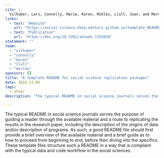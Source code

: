```yaml
---
cite: |-
  Vilhuber, Lars, Connolly, Marie, Koren, Miklós, Llull, Joan, and Morrow, Peter. 2022. "A template README for social science replication packages"
links:
  - text: "Website"
    url: "https://social-science-data-editors.github.io/template_README/"
  - text: "Publication"
    url: "https://doi.org/10.5281/zenodo.7293838"
statement: ""
team:
  - "vilhuber"
  - "connolly"
  - "koren"
  - "llull"
  - "morrow"
sponsors: []
title: "A template README for social science replication packages"
date: 2022-11-05
tags:
  - other
description: "The typical README in social science journals serves the purpose of guiding a reader through the available material and a route to replicating the results in the research paper, including the description of the origins of data and/or description of programs. As such, a good README file should first provide a brief overview of the available material and a brief guide as to how to proceed from beginning to end, before then diving into the specifics. These template files structure such a README in a way that is compliant with the typical data and code workflow in the social sciences."

---
```


The typical README in social science journals serves the purpose of guiding a reader through the available material and a route to replicating the results in the research paper, including the description of the origins of data and/or description of programs. As such, a good README file should first provide a brief overview of the available material and a brief guide as to how to proceed from beginning to end, before then diving into the specifics. These template files structure such a README in a way that is compliant with the typical data and code workflow in the social sciences.
